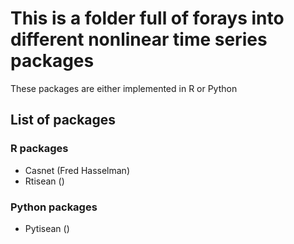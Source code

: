 # This is a folder full of forays into different nonlinear time series packages
These packages are either implemented in R or Python

## List of packages  
### R packages
- Casnet (Fred Hasselman)
- Rtisean ()
### Python packages
- Pytisean ()
